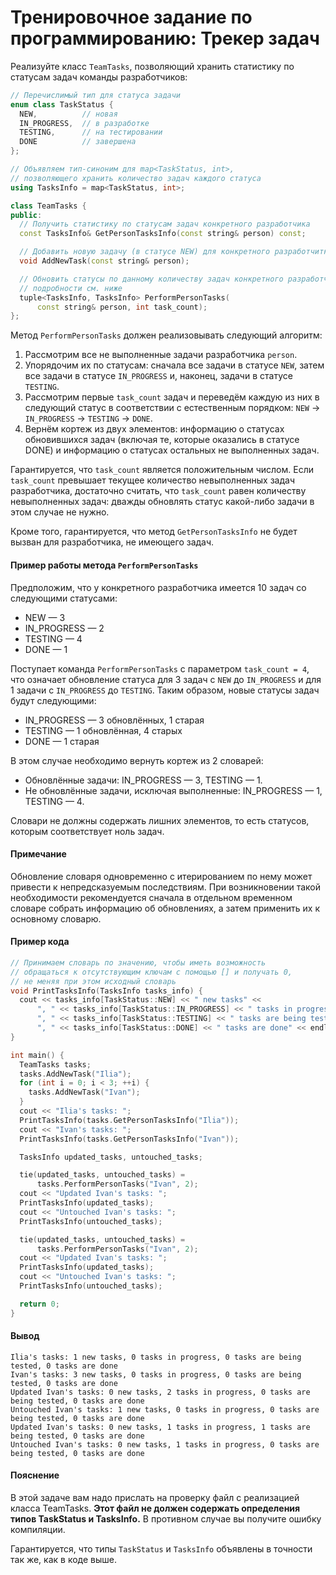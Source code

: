 # Тренировочное задание по программированию: Трекер задач
Реализуйте класс `TeamTasks`, позволяющий хранить статистику по статусам задач команды разработчиков:  
```cpp
// Перечислимый тип для статуса задачи
enum class TaskStatus {
  NEW,          // новая
  IN_PROGRESS,  // в разработке
  TESTING,      // на тестировании
  DONE          // завершена
};

// Объявляем тип-синоним для map<TaskStatus, int>,
// позволяющего хранить количество задач каждого статуса
using TasksInfo = map<TaskStatus, int>;

class TeamTasks {
public:
  // Получить статистику по статусам задач конкретного разработчика
  const TasksInfo& GetPersonTasksInfo(const string& person) const;

  // Добавить новую задачу (в статусе NEW) для конкретного разработчитка
  void AddNewTask(const string& person);

  // Обновить статусы по данному количеству задач конкретного разработчика,
  // подробности см. ниже
  tuple<TasksInfo, TasksInfo> PerformPersonTasks(
      const string& person, int task_count);
};
```

Метод `PerformPersonTasks` должен реализовывать следующий алгоритм:
1. Рассмотрим все не выполненные задачи разработчика `person`.
2. Упорядочим их по статусам: сначала все задачи в статусе `NEW`, затем все задачи в статусе `IN_PROGRESS` и, наконец, задачи в статусе `TESTING`.
3. Рассмотрим первые `task_count` задач и переведём каждую из них в следующий статус в соответствии с естественным порядком: `NEW` → `IN_PROGRESS` → `TESTING` → `DONE`.
4. Вернём кортеж из двух элементов: информацию о статусах обновившихся задач (включая те, которые оказались в статусе DONE) и информацию о статусах остальных не выполненных задач.

Гарантируется, что `task_count` является положительным числом. Если `task_count` превышает текущее количество невыполненных задач разработчика, достаточно считать, что `task_count` равен количеству невыполненных задач: дважды обновлять статус какой-либо задачи в этом случае не нужно.

Кроме того, гарантируется, что метод `GetPersonTasksInfo` не будет вызван для разработчика, не имеющего задач.

#### Пример работы метода `PerformPersonTasks`
Предположим, что у конкретного разработчика имеется 10 задач со следующими статусами:

* NEW — 3
* IN_PROGRESS — 2
* TESTING — 4
* DONE — 1

Поступает команда `PerformPersonTasks` с параметром `task_count = 4`, что означает обновление статуса для 3 задач c `NEW` до `IN_PROGRESS` и для 1 задачи с `IN_PROGRESS` до `TESTING`. Таким образом, новые статусы задач будут следующими:

* IN_PROGRESS — 3 обновлённых, 1 старая
* TESTING — 1 обновлённая, 4 старых
* DONE — 1 старая

В этом случае необходимо вернуть кортеж из 2 словарей:

* Обновлённые задачи: IN_PROGRESS — 3, TESTING — 1.
* Не обновлённые задачи, исключая выполненные: IN_PROGRESS — 1, TESTING — 4.

Словари не должны содержать лишних элементов, то есть статусов, которым соответствует ноль задач.

#### Примечание
Обновление словаря одновременно с итерированием по нему может привести к непредсказуемым последствиям. При возникновении такой необходимости рекомендуется сначала в отдельном временном словаре собрать информацию об обновлениях, а затем применить их к основному словарю.

#### Пример кода
```cpp
// Принимаем словарь по значению, чтобы иметь возможность
// обращаться к отсутствующим ключам с помощью [] и получать 0,
// не меняя при этом исходный словарь
void PrintTasksInfo(TasksInfo tasks_info) {
  cout << tasks_info[TaskStatus::NEW] << " new tasks" <<
      ", " << tasks_info[TaskStatus::IN_PROGRESS] << " tasks in progress" <<
      ", " << tasks_info[TaskStatus::TESTING] << " tasks are being tested" <<
      ", " << tasks_info[TaskStatus::DONE] << " tasks are done" << endl;
}

int main() {
  TeamTasks tasks;
  tasks.AddNewTask("Ilia");
  for (int i = 0; i < 3; ++i) {
    tasks.AddNewTask("Ivan");
  }
  cout << "Ilia's tasks: ";
  PrintTasksInfo(tasks.GetPersonTasksInfo("Ilia"));
  cout << "Ivan's tasks: ";
  PrintTasksInfo(tasks.GetPersonTasksInfo("Ivan"));

  TasksInfo updated_tasks, untouched_tasks;

  tie(updated_tasks, untouched_tasks) =
      tasks.PerformPersonTasks("Ivan", 2);
  cout << "Updated Ivan's tasks: ";
  PrintTasksInfo(updated_tasks);
  cout << "Untouched Ivan's tasks: ";
  PrintTasksInfo(untouched_tasks);

  tie(updated_tasks, untouched_tasks) =
      tasks.PerformPersonTasks("Ivan", 2);
  cout << "Updated Ivan's tasks: ";
  PrintTasksInfo(updated_tasks);
  cout << "Untouched Ivan's tasks: ";
  PrintTasksInfo(untouched_tasks);

  return 0;
}
```

#### Вывод
```
Ilia's tasks: 1 new tasks, 0 tasks in progress, 0 tasks are being tested, 0 tasks are done
Ivan's tasks: 3 new tasks, 0 tasks in progress, 0 tasks are being tested, 0 tasks are done
Updated Ivan's tasks: 0 new tasks, 2 tasks in progress, 0 tasks are being tested, 0 tasks are done
Untouched Ivan's tasks: 1 new tasks, 0 tasks in progress, 0 tasks are being tested, 0 tasks are done
Updated Ivan's tasks: 0 new tasks, 1 tasks in progress, 1 tasks are being tested, 0 tasks are done
Untouched Ivan's tasks: 0 new tasks, 1 tasks in progress, 0 tasks are being tested, 0 tasks are done
```
#### Пояснение
В этой задаче вам надо прислать на проверку файл с реализацией класса TeamTasks. **Этот файл не должен содержать определения типов TaskStatus и TasksInfo.** В противном случае вы получите ошибку компиляции.

Гарантируется, что типы `TaskStatus` и `TasksInfo` объявлены в точности так же, как в коде выше.
